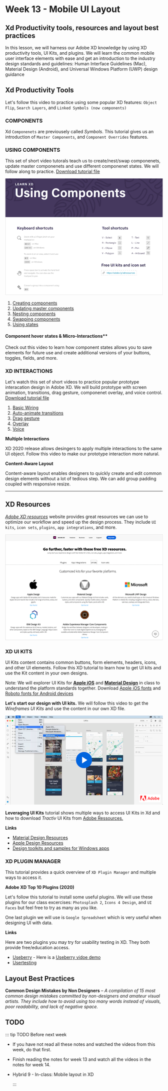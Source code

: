# Week 13 - Mobile UI Layout

## Xd Productivity tools, resources and layout best practices

In this lesson, we will harness our Adobe XD knowledge by using XD productivity tools, UI Kits, and plugins. We will learn the common mobile user interface elements with ease and get an introduction to the industry design standards and guidelines: Human Interface Guidelines (Mac), Material Design (Android), and Universal Windows Platform (UWP) design guidance 


## Xd Productivity Tools

Let's follow this video to practice using some popular XD features: `Object Flip`, `Search Layers`, and `Linked Symbols (now components)`

<YouTube
  title="Adobe XD December 2018 Release: Cloud Document Sharing"
  url="https://www.youtube.com/embed/wHlcOCJycxw"
/>

### COMPONENTS

Xd `Componenets` are previousely called *Symbols*. This tutorial gives us an introduction of `Master Components`, and `Component Overrides` features.

<YouTube
  title="Introducing Components in Adobe XD"
  url="https://www.youtube.com/embed/qrsuk6zl8B8"
/>

### USING COMPONENTS

This set of short video tutorals teach us to create/nest/swap componenets, update master componenets and use different componenet states. We will follow along to practice. [Download tutorial file](https://www.dropbox.com/s/vfz93h52t0nsgvz/Components_Demo.xd?dl=0)

![Using Componenets](./usingComponents.png)

1. [Creating components](https://youtu.be/mKp50knMz00)
2. [Updating master components](https://youtu.be/lK9JBk4eIFQ)
3. [Nesting components](https://youtu.be/DPSlmgaF1J8)
4. [Swapping components](https://youtu.be/vzqScGDnrEE)
5. [Using states](https://youtu.be/U4HH8bDkK48)

#### Component hover states & Micro-Interactions**

Check out this video to learn how component states allows you to save elements for future use and create additional versions of your buttons, toggles, fields, and more.

<YouTube
  title="Adobe XD – Hover & Micro-Interactions"
  url="https://www.youtube.com/embed/c8ov6IzFE0c"
/>


### XD INTERACTIONS 

Let's watch this set of short videos to practice popular prototype interacation design in Adobe XD. We will build prototype with screen animation, transitions, drag gesture, componenet overlay, and voice control. [Download tutorial file](https://www.dropbox.com/s/j12i70snyblerui/Prototyping_Demo.xd?dl=0)

1. [Basic Wiring](https://youtu.be/V2cXkakhh0Q)
2. [Auto-animate transitions](https://youtu.be/9pRgHdJrCj8)
3. [Drag gesture](https://youtu.be/8w7MdxfBRFQ)
4. [Overlay](https://youtu.be/3tu1_j4PCnE)
5. [Voice](https://youtu.be/LP_fiskLYqs)


**Multiple Interactions**

XD 2020 release allows desingers to apply multiple interactions to the same UI object. Follow this video to make our prototype interaction more natural. 

<YouTube
  title="Multiple Interactions"
  url="https://www.youtube.com/embed/zWQv9Qszm7c"
/>

**Content-Aware Layout**

Content-aware layout enables designers to quickly create and edit common design elements without a lot of tedious step. We can add group padding coupled with responsive resize.

<YouTube
  title="Content-Aware Layout"
  url="https://www.youtube.com/embed/h2yyNV4fnN0"
/>

---

## XD Resources

[*Adobe XD resources*](https://www.adobe.com/ca/products/xd/resources.html) website provides great resources we can use to optimize our workflow and speed up the design process. They include `UI kits`, `icon sets`, `plugins`, `app integrations`, and more. 

<a href="https://www.adobe.com/ca/products/xd/resources.html" target="_blank">![Adobe XD resources](./XdResources.png)</a>


### XD UI KITS

UI Kits content contains common buttons, form elements, headers, icons, and other UI elements. Follow this XD tutorial to learn how to get UI kits and use the Kit content in your own designs. 

Note: We will explorer UI Kits for [**Apple iOS**](https://developer.apple.com/design/resources/) and [**Material Design**](http://download.adobe.com/pub/adobe/xd/ui-kits/xd-resources-material-design-ui.zip?promoid=98SH4RH2&mv=other) in class to understand the platform standards together. Download [Apple iOS fonts](https://developer.apple.com/fonts/) and [Roboto fonts for Android devices](https://material.io/design/typography/the-type-system.html#type-scale)

**Let's start our design with UI kits.** We will follow this video to get the *Wireframes UI Kits* and use the content in our own XD file. 

<a href="https://helpx.adobe.com/xd/how-to/ui-kits.html" target="_blank">![Start your design with UI Kits](./wireframeUIkits.png)</a>


**Leveraging UI Kits** tutorial shows multiple ways to access UI Kits in Xd and how to download *Tractiv* UI Kits from [Adobe Ressources.](https://www.adobe.com/ca/products/xd/resources.html) 

<YouTube
  title="Leveraging UI Kits"
  url="https://www.youtube.com/embed/Jgk83qXOYSk"
/>

**Links**
- [Material Design Resources](https://material.io/resources)
- [Apple Design Resources](https://developer.apple.com/design/resources/)
- [Design toolkits and samples for Windows apps](https://docs.microsoft.com/en-us/windows/uwp/design/downloads/)


### XD PLUGIN MANAGER  

This tutorial provides a quick overview of `XD Plugin Manager` and multiple ways to access it. 

<YouTube
  title="XD Plugin Manager"
  url="https://www.youtube.com/embed/YAgKDA6c9_I"
/>

**Adobe XD Top 10 Plugins (2020)** 

Let's follow this tutorial to install some useful plugins. We will use these plugins for our class excercises: `Photosplash 2`, `Icons 4 Design`, and `UI Faces` but feel free to try as many as you like.

<YouTube
  title="Adobe XD Top 10 Plugins (2020)"
  url="https://www.youtube.com/embed/d-Hxze_r9rU"
/>

One last plugin we will use is `Google Spreadsheet` which is very useful when designing UI with data. 

<YouTube
  title="Google Sheets Plugin for Adobe XD – Design with Data"
  url="https://www.youtube.com/embed/g8z0l5moNIw"
/>

**Links**

Here are two plugins you may try for usability testing in XD. They both provide free/education access. 

- [Useberry](https://www.useberry.com/integrations/adobe-xd/) - Here is a [Useberry vidoe demo](https://youtu.be/ecFwUeYtq78) 
- [Usertesting](https://help.usertesting.com/hc/en-us/articles/360014666372)

## Layout Best Practices

**Common Design Mistakes by Non Designers** – *A compilation of 15 most common design mistakes committed by non-designers and amateur visual artists. They include how to avoid using too many words instead of visuals, poor readability, and lack of negative space.* 

<YouTube
  title="GLearn the Most Common Design Mistakes by Non Designers"
  url="https://www.youtube.com/embed/mOA0WH00reA"
/>


## TODO

::: tip TODO Before next week

- If you have not read all these notes and watched the videos from this week, do that first.
- Finish reading the notes for week 13 and watch all the videos in the notes for week 14.
- Hybrid 9 - In-class: Mobile layout in XD

  :::
